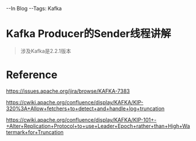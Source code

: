 --In Blog
--Tags: Kafka

# Kafka Producer的Sender线程讲解

>涉及Kafka是2.2.1版本







# Reference
https://issues.apache.org/jira/browse/KAFKA-7383


https://cwiki.apache.org/confluence/display/KAFKA/KIP-320%3A+Allow+fetchers+to+detect+and+handle+log+truncation


https://cwiki.apache.org/confluence/display/KAFKA/KIP-101+-+Alter+Replication+Protocol+to+use+Leader+Epoch+rather+than+High+Watermark+for+Truncation